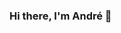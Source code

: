 ### Hi there, I'm André 👋
<a href="#" rel="some text"><img src="/assets/img/linkdin.svg" alt="" /></a>